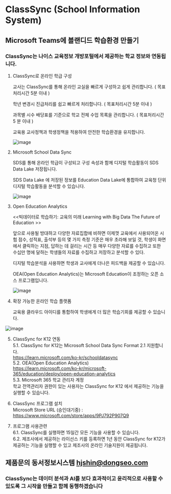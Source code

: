 #  ClassSync (School Information System)
## Microsoft Teams에 블랜디드 학습환경 만들기 
### ClassSync는 나이스 교육정보 개방포털에서 제공하는 학교 정보와 연동됩니다.



1. ClassSync로 온라인 학급 구성   
   

   교사는 ClassSync를 통해 온라인 교실을 빠르게 구성하고 쉽게 관리합니다. ( 목표처리시간 5분 이내 ) 
   
   학년 변경시 진급처리를 쉽고 빠르게 처리합니다. ( 목표처리시간 5분 이내 )
   
   과목별 시수 배당표를 기준으로 학교 전체 수업 목록을 관리합니다. ( 목표처리시간 5 분 이내 )
   
   교육용 교사정책과 학생정책을 적용하여 안전한 학습환경을 유지합니다.
       
   ![image](https://user-images.githubusercontent.com/16409151/215871938-54b7a3d4-409d-4e91-91e2-8b1bb43a6821.png)
   

2. Microsoft School Data Sync  

   SDS를 통해 온라인 학급이 구성되고 구성 속성과 함께 디지털 학습활동이 SDS Data Lake 저장됩니다.
   
   SDS Data Lake 에 저장된 정보를 Education Data Lake에 통합하여 교육청 단위 디지털 학습활동을 분석할 수 있습니다.
   
   ![image](https://user-images.githubusercontent.com/16409151/213898735-81058867-2488-4d8b-a44e-5dad5adb00ef.png)


3. Open Education Analytics

   <<빅데이터로 학습하기: 교육의 미래 Learning with Big Data The Future of Education >>  
   
   앞으로 사용될 방대하고 다양한 자료집합에 비하면 이제껏 교육에서 사용되어온 시험 점수, 성적표, 출석부 등의 몇 가지 측정 기준은 매우 초라해 보일 것, 학생이 화면에서 클릭하는 지점, 답하는 데 걸리는 시간 등 매우 다양한 자료를 수집하고 또한 수십만 명에 달하는 학생들의 자료를 수집하고 저장하고 분석할 수 있다.
   
   디지털 학습분석을 사용하면 학생과 교사에게 더나은 피드백을 제공할 수 있습니다.
   
   OEA(Open Education Analytics)는 Microsoft Education이 조정하는 오픈 소스 프로그램입니다.

   ![image](https://user-images.githubusercontent.com/16409151/213896858-f4d6bd35-07ce-45d7-ac30-e7d26c51490b.png)

4. 확장 가능한 온라인 학습 플랫폼 

   교육용 클라우드 아이디를 통합하여 학생에게 더 많은 학습기회를 제공할 수 있습니다.

  ![image](https://user-images.githubusercontent.com/16409151/213899720-a4ad63bd-0738-4a26-bf59-efc0fdfae857.png)

5. ClassSync for K12 연동   
5.1. ClassSync for K12는 Microsoft School Data Sync Format 2.1 지원합니다.   
https://learn.microsoft.com/ko-kr/schooldatasync   
5.2. OEA(Open Education Analytics)   
https://learn.microsoft.com/ko-kr/microsoft-365/education/deploy/open-education-analytics   
5.3. Microsoft 365 학교 관리자 계정   
학교 전역관리자 권한이 있는 사용자는 ClassSync for K12 에서 제공하는 기능을 실행할 수 있습니다.

6. ClassSync 프로그램 설치    
Microsoft Store URL (승인대기중) : https://www.microsoft.com/store/apps/9PJ792P907Q9    

7. 프로그램 사용관련    
6.1. ClassSync를 실행하면 15일간 모든 기능을 사용할 수 있습니다.   
6.2. 제조사에서 제공하는 라이선스 키를 등록하면 1년 동안 ClassSync for K12가 제공하는 기능을 실행할 수 있고 제조사의 온라인 기술지원이 제공됩니다.      

## 제품문의 동서정보시스템 hjshin@dongseo.com
### ClassSync는 데이터 분석과 AI를 보다 효과적이고 윤리적으로 사용할 수 있도록 그 시작을 만들고 함께 동행하겠습니다

  

 

